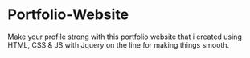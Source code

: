 # Portfolio-Website
Make your profile strong with this portfolio website that i created using HTML, CSS &amp; JS with Jquery on the line for making things smooth.
